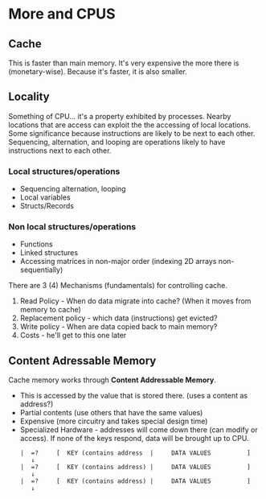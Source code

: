 # More and CPUS

## Cache
This is faster than main memory. It's very expensive the more there is
(monetary-wise). Because it's faster, it is also smaller.

## Locality

Something of CPU... it's a property exhibited by processes. Nearby locations
that are access can exploit the the accessing of local locations. Some
significance because instructions are likely to be next to each other.
Sequencing, alternation, and looping are operations likely to have instructions
next to each other.

### Local structures/operations
+ Sequencing alternation, looping
+ Local variables
+ Structs/Records

### Non local structures/operations
+ Functions
+ Linked structures
+ Accessing matrices in non-major order (indexing 2D arrays non-sequentially)

There are 3 (4) Mechanisms (fundamentals) for controlling cache.
1. Read Policy - When do data migrate into cache? (When it moves from memory to
   cache)
2. Replacement policy - which data (instructions) get evicted?
3. Write policy - When are data copied back to main memory?
4. Costs - he'll get to this one later

## Content Adressable Memory

Cache memory works through **Content Addressable Memory**.
+ This is accessed by the value that is stored there. (uses a content as
  address?)
+ Partial contents (use others that have the same values)
+ Expensive (more circuitry and takes special design time)
+ Specialized Hardware - addresses will come down there (can modify or access).
  If none of the keys respond, data will be brought up to CPU.
  ```
  |  =?     [  KEY (contains address  |     DATA VALUES          ] 
     ↓
  |  =?     [  KEY (contains address) |     DATA VALUES          ]
     ↓
  |  =?     [  KEY (contains address) |     DATA VALUES          ]
     ↓
  ```
